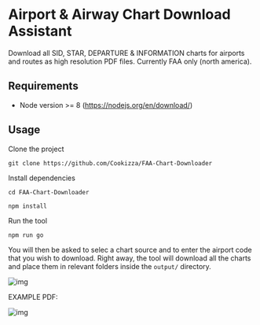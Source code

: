# Airport & Airway Chart Download Assistant
Download all SID, STAR, DEPARTURE & INFORMATION charts for airports and routes as high resolution PDF files. Currently FAA only (north america).

## Requirements

- Node version >= 8 (https://nodejs.org/en/download/)

## Usage

Clone the project

`git clone https://github.com/Cookizza/FAA-Chart-Downloader`

Install dependencies

`cd FAA-Chart-Downloader`

`npm install`

Run the tool

`npm run go`

You will then be asked to selec a chart source and to enter the airport code that you wish to download. 
Right away, the tool will download all the charts and place them in relevant folders inside the `output/` directory.

![img](https://i.imgur.com/upRZnxy.gif)

EXAMPLE PDF:

![img](https://i.imgur.com/KVPIBKz.png)